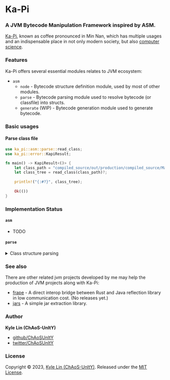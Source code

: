 # Ka-Pi

### A JVM Bytecode Manipulation Framework inspired by ASM.

[Ka-Pi](https://en.wiktionary.org/wiki/ka-pi), known as coffee 
pronounced in Min Nan, which has multiple usages and an indispensable
place in not only modern society, but also [computer science](https://en.wikipedia.org/wiki/Java_(programming_language)).

### Features

Ka-Pi offers several essential modules relates to JVM ecosystem:

- `asm`
  - `node` - Bytecode structure definition module, used by most of other modules.
  - `parse` - Bytecode parsing module used to resolve bytecode (or classfile) into structs.
  - `generate` (WIP) - Bytecode generation module used to generate bytecode.

### Basic usages

#### Parse class file

```rust
use ka_pi::asm::parse::read_class;
use ka_pi::error::KapiResult;

fn main() -> KapiResult<()> {
    let class_path = "compiled_source/out/production/compiled_source/Main.class";
    let class_tree = read_class(class_path)?;
    
    println!("{:#?}", class_tree);
    
    Ok(())
}
```

### Implementation Status

#### `asm` 
- TODO

#### `parse`
<details>
    <summary> Class structure parsing </summary>

- [x] Magic Number (0xCAFEBABE)
- [x] Constant Pool
  - [x] Utf8
  - [x] Integer
  - [x] Float
  - [x] Long
  - [x] Double
  - [x] Class
  - [x] String
  - [x] Fieldref
  - [x] Methodref
  - [x] InterfaceMethodref
  - [x] NameAndType
  - [x] MethodHandle
  - [x] MethodType
  - [x] InvokeDynamic
- [x] Access Flags (Class)
- [x] This Class
- [x] Super Class
- [x] Interfaces
- [x] Field
  - [x] Access Flags (Field)
  - [x] Name Index
  - [x] Descriptor Index
  - [x] Attributes (See Class#Attributes)
- [x] Method
  - [x] Access Flags (Method)
  - [x] Name Index
  - [x] Descriptor Index
  - [x] Attributes (See Class#Attributes)
- [x] Attributes
  - [x] Attribute Info
    - [x] Critical for JVM
      - [x] ConstantValue
      - [x] Code
      - [x] StackMapTable
      - [x] BootstrapMethods
      - [x] NestHost
      - [x] NestMembers
      - [x] PermittedSubclasses
    - [x] Critical for Java SE
      - [x] Exceptions
      - [x] InnerClasses
      - [x] EnclosingMethod
      - [x] Synthetic
      - [x] Signature
      - [x] Record
      - [x] SourceFile
      - [x] LineNumberTable
      - [x] LocalVariableTable
      - [x] LocalVariableTypeTable
    - [x] Not critical
      - [x] SourceDebugExtension
      - [x] Deprecated
      - [x] RuntimeVisibleAnnotations
      - [x] RuntimeInvisibleAnnotations
      - [x] RuntimeVisibleParameterAnnotations
      - [x] RuntimeInvisibleParameterAnnotations
      - [x] RuntimeVisibleTypeAnnotations
      - [x] RuntimeInvisibleTypeAnnotations
      - [x] AnnotationDefault
      - [x] MethodParameters
      - [x] Module
      - [x] ModulePackages
      - [x] ModuleMainClass
    - [x] Custom Attribute (Not described in specification)
</details>


### See also

There are other related jvm projects developed by me may help the production of JVM projects along with Ka-Pi:
- [frape](https://github.com/ChAoSUnItY/frape) - A direct interop bridge between Rust and Java reflection library in low 
  communication cost. (No releases yet.)
- [jars](https://github.com/ChAoSUnItY/jars) - A simple jar extraction library.

### Author

**Kyle Lin (ChAoS-UnItY)**

* [github/ChAoSUnItY](https://github.com/ChAoSUnItY)
* [twitter/ChAoSUnItY](https://twitter.com/ChAoSUnItY_)

### License

Copyright © 2023, [Kyle Lin (ChAoS-UnItY)](https://github.com/ChAoSUnItY).
Released under the [MIT License](LICENSE).
